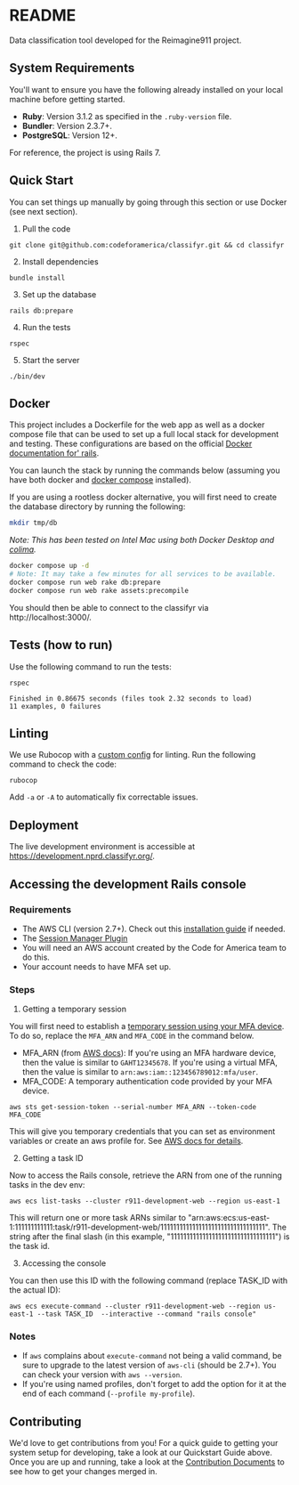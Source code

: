 # README

Data classification tool developed for the Reimagine911 project.

## System Requirements

You'll want to ensure you have the following already installed on your local machine before getting started.

- **Ruby**: Version 3.1.2 as specified in the `.ruby-version` file.
- **Bundler**: Version 2.3.7+.
- **PostgreSQL**: Version 12+.

For reference, the project is using Rails 7.

## Quick Start

You can set things up manually by going through this section or use Docker (see next section).

1. Pull the code

```
git clone git@github.com:codeforamerica/classifyr.git && cd classifyr
```

2. Install dependencies

```
bundle install
```

3. Set up the database

```
rails db:prepare
```

4. Run the tests

```
rspec
```

5. Start the server

```
./bin/dev
```

## Docker

This project includes a Dockerfile for the web app as well as a docker compose
file that can be used to set up a full local stack for development and testing.
These configurations are based on the official [Docker documentation for'
rails][1].

You can launch the stack by running the commands below (assuming you have both
docker and [docker compose][2] installed).

If you are using a rootless docker alternative, you will first need to create
the database directory by running the following:

```bash
mkdir tmp/db
```

_Note: This has been tested on Intel Mac using both Docker Desktop and
[colima][3]._

```bash
docker compose up -d
# Note: It may take a few minutes for all services to be available.
docker compose run web rake db:prepare
docker compose run web rake assets:precompile
```

You should then be able to connect to the classifyr via http://localhost:3000/.

[1]: https://docs.docker.com/samples/rails/
[2]: https://docs.docker.com/compose/
[3]: https://github.com/abiosoft/colima

## Tests (how to run)

Use the following command to run the tests:

```
rspec
```

```
Finished in 0.86675 seconds (files took 2.32 seconds to load)
11 examples, 0 failures
```

## Linting

We use Rubocop with a [custom config](.rubocop.yml) for linting. Run the following command to check the code:

```
rubocop
```

Add `-a` or `-A` to automatically fix correctable issues.

## Deployment

The live development environment is accessible at https://development.nprd.classifyr.org/.

## Accessing the development Rails console

### Requirements

- The AWS CLI (version 2.7+). Check out this [installation guide](https://docs.aws.amazon.com/cli/latest/userguide/getting-started-install.html) if needed.
- The [Session Manager Plugin](https://docs.aws.amazon.com/systems-manager/latest/userguide/session-manager-working-with-install-plugin.html)
- You will need an AWS account created by the Code for America team to do this.
- Your account needs to have MFA set up.

### Steps

1. Getting a temporary session

You will first need to establish a [temporary session using your MFA device](https://aws.amazon.com/premiumsupport/knowledge-center/authenticate-mfa-cli/). To do so, replace the `MFA_ARN` and `MFA_CODE` in the command below.

- MFA_ARN (from [AWS docs](https://aws.amazon.com/premiumsupport/knowledge-center/authenticate-mfa-cli/)): If you're using an MFA hardware device, then the value is similar to `GAHT12345678`. If you're using a virtual MFA, then the value is similar to `arn:aws:iam::123456789012:mfa/user`.
- MFA_CODE: A temporary authentication code provided by your MFA device.

```
aws sts get-session-token --serial-number MFA_ARN --token-code MFA_CODE
```

This will give you temporary credentials that you can set as environment variables or create an aws profile for. See [AWS docs for details](https://aws.amazon.com/premiumsupport/knowledge-center/authenticate-mfa-cli/).

2. Getting a task ID

Now to access the Rails console, retrieve the ARN from one of the running tasks in the dev env:

```
aws ecs list-tasks --cluster r911-development-web --region us-east-1
```

This will return one or more task ARNs similar to "arn:aws:ecs:us-east-1:111111111111:task/r911-development-web/111111111111111111111111111111111". The string after the final slash (in this example, "111111111111111111111111111111111") is the task id.

3. Accessing the console

You can then use this ID with the following command (replace TASK_ID with the actual ID):

```
aws ecs execute-command --cluster r911-development-web --region us-east-1 --task TASK_ID  --interactive --command "rails console"
```

### Notes

- If `aws` complains about `execute-command` not being a valid command, be sure to upgrade to the latest version of `aws-cli` (should be 2.7+). You can check your version with `aws --version`.
- If you're using named profiles, don't forget to add the option for it at the end of each command (`--profile my-profile`).

## Contributing

We'd love to get contributions from you! For a quick guide to getting your system setup for developing, take a look at our Quickstart Guide above. Once you are up and running, take a look at the [Contribution Documents](./CONTRIBUTING.md) to see how to get your changes merged in.
